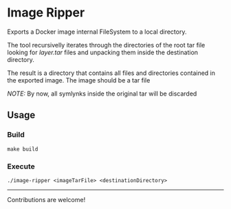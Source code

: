 # Image Ripper

Exports a Docker image internal FileSystem to a local directory.

The tool recursivelly iterates through the directories of the root tar file looking for _layer.tar_ files and unpacking them inside the destination directory.

The result is a directory that contains all files and directories contained in the exported image.
The image should be a tar file

_NOTE:_ By now, all symlynks inside the original tar will be discarded

## Usage

### Build

```
make build
```

### Execute

```
./image-ripper <imageTarFile> <destinationDirectory> 
```

----
Contributions are welcome!
